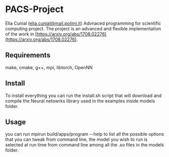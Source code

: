 # PACS-Project

Elia Cunial (elia.cunial@mail.polimi.it) Advnaced programming for scientific computing project.
The project is an advanced and flexible implementation of the work in [https://arxiv.org/abs/1708.02276](https://arxiv.org/abs/1708.02276).

## Requirements

make, cmake, g++, mpi, libtorch, OpenNN

## Install
To install everything you can run the install.sh script that will download and compile the Neural netowrks library used in the examples inside models folder. 


## Usage
you can run mpirun build/apps/program --help to list all the possible options that you can tweak from command line, the model you wish to run is selected at run time from command line among all the .so files in the models folder.

